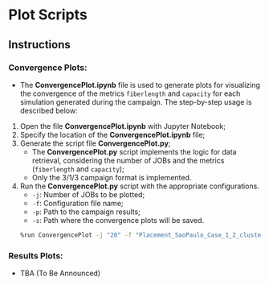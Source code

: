 # Plot Scripts

## Instructions
### Convergence Plots:  
   * The **ConvergencePlot.ipynb** file is used to generate plots for visualizing the convergence of the metrics `fiberlength` and `capacity` for each simulation generated during the campaign. The step-by-step usage is described below:  
   1. Open the file **ConvergencePlot.ipynb** with Jupyter Notebook;
   2. Specify the location of the **ConvergencePlot.ipynb** file;  
   3. Generate the script file **ConvergencePlot.py**;  
      * The **ConvergencePlot.py** script implements the logic for data retrieval, considering the number of JOBs and the metrics (`fiberlength` and `capacity`);
      * Only the 3/1/3 campaign format is implemented.
   4. Run the **ConvergencePlot.py** script with the appropriate configurations.  
      * `-j`: Number of JOBs to be plotted;  
      * `-f`: Configuration file name;  
      * `-p`: Path to the campaign results;  
      * `-s`: Path where the convergence plots will be saved.  
      ```bash
      %run ConvergencePlot -j "20" -f "Placement_SaoPaulo_Case_1_2_cluster.yaml" -p '/home/oai-ufrn/Repositories/open_ran_datacenter_placement/Results/results_Placement_SaoPaulo_Case_1_2_cluster_odcs/' -s '/home/oai-ufrn/Repositories/open_ran_datacenter_placement/PlotResults/'
      ```

### Results Plots:  
   * TBA (To Be Announced)


